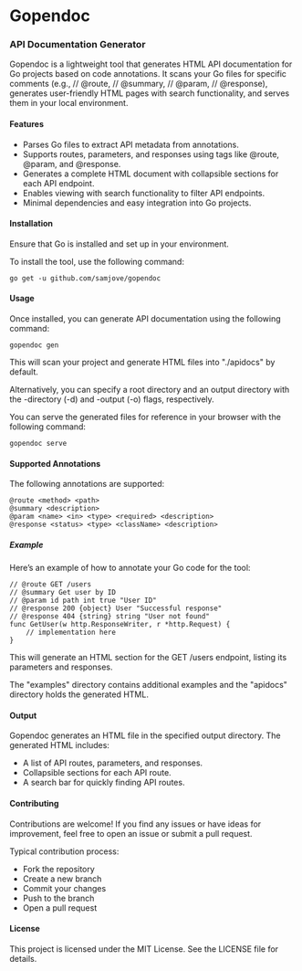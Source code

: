 # Gopendoc

### API Documentation Generator
Gopendoc is a lightweight tool that generates HTML API documentation for Go projects based on code annotations. It scans your Go files for specific comments (e.g., // @route, // @summary, // @param, // @response), generates user-friendly HTML pages with search functionality, and serves them in your local environment.

#### Features
- Parses Go files to extract API metadata from annotations.
- Supports routes, parameters, and responses using tags like @route, @param, and @response.
- Generates a complete HTML document with collapsible sections for each API endpoint.
- Enables viewing with search functionality to filter API endpoints.
- Minimal dependencies and easy integration into Go projects.

#### Installation
Ensure that Go is installed and set up in your environment.

To install the tool, use the following command:

`go get -u github.com/samjove/gopendoc`



#### Usage
Once installed, you can generate API documentation using the following command:

`gopendoc gen`

This will scan your project and generate HTML files into "./apidocs" by default.

Alternatively, you can specify a root directory and an output directory with the -directory (-d) and -output (-o) flags, respectively.

You can serve the generated files for reference in your browser with the following command:

`gopendoc serve`

#### Supported Annotations
The following annotations are supported:
```
@route <method> <path>
@summary <description>
@param <name> <in> <type> <required> <description>
@response <status> <type> <className> <description>
```

##### Example
Here’s an example of how to annotate your Go code for the tool:

```
// @route GET /users
// @summary Get user by ID
// @param id path int true "User ID"
// @response 200 {object} User "Successful response"
// @response 404 {string} string "User not found"
func GetUser(w http.ResponseWriter, r *http.Request) {
    // implementation here
}
```
This will generate an HTML section for the GET /users endpoint, listing its parameters and responses.

The "examples" directory contains additional examples and the "apidocs" directory holds the generated HTML.

#### Output
Gopendoc generates an HTML file in the specified output directory. The generated HTML includes:

- A list of API routes, parameters, and responses.
- Collapsible sections for each API route.
- A search bar for quickly finding API routes.

#### Contributing
Contributions are welcome! If you find any issues or have ideas for improvement, feel free to open an issue or submit a pull request.

Typical contribution process:
- Fork the repository
- Create a new branch
- Commit your changes
- Push to the branch
- Open a pull request

#### License
This project is licensed under the MIT License. See the LICENSE file for details.